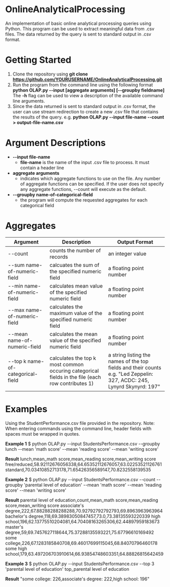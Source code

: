 # OnlineAnalyticalProcessing
An implementation of basic online analytical processing queries using Python. This program can be used to extract meaningful data from .csv files. The data returned by the query is sent to standard output in .csv format.
# Getting Started
1. Clone the repository using **git clone https://github.com/YOURUSERNAME/OnlineAnalyticalProcessing.git**
2. Run the program from the command line using the following format 
  **python OLAP.py --input <file-name> [aggregate arguments] [--groupby fieldname]**
    The **-h** flag can be used to view a description of the available command line arguments.
3. Since the data returned is sent to standard output in .csv format, the user can use stream redirection to create a new .csv file that 
 contains the results of the query. e.g. **python OLAP.py --input file-name --count > output-file-name.csv**

# Argument Descriptions

* **--input file-name**
  * **file-name** is the name of the input .csv file to process. It must contain a header line
* **aggregate arguments**
  * indicates which aggregate functions to use on the file. Any number of aggregate functions can be specified. If the user does not      specify any aggregate functions, --count will execute as the default.
* **--groupby name-of-categorical-field**
  * the program will compute the requested aggregates for each categorical field
  
 # Aggregates
 
 |Argument|Description|Output Format|
 |------------|-----------|-------------|
 |--count|counts the number of records|an integer value|
 |--sum name-of-numeric-field|calcuates the sum of the specified numeric field|a floating point number|
 |--min name-of-numeric-field|calculates mean value of the specified numeric field|a floating point number|
 |--max name-of-numeric-field|calculates the maximum value of the specified numeric field| a floating point number|
 |--mean name-of-numeric-field|calculates the mean value of the specified numeric field| a floating point number|
 |--top k name-of-categorical-field|calculates the top k most common occuring categorical fields in the file (each row contributes 1)|a string listing the names of the top fields and their counts e.g. "Led Zeppelin: 327, ACDC: 245, Lynyrd Skynyrd: 197"|
 
 # Examples
 Using the StudentPerformance.csv file provided in the repository.
 Note: When entering commands using the command line, header fields with spaces must be wrapped in quotes.
 
 **Example 1**
 $ python OLAP.py --input StudentsPerformance.csv --groupby lunch --mean 'math score' --mean 'reading score' --mean 'writing score'

**Result**
lunch,mean_math score,mean_reading score,mean_writing score
free/reduced,58.92112676056338,64.65352112676057,63.02253521126761
standard,70.03410852713178,71.65426356589147,70.8232558139535

**Example 2**
$ python OLAP.py --input StudentsPerformance.csv --count --groupby 'parental level of education' --mean 'math score' --mean 'reading score' --mean 'writing score'

**Result**
parental level of education,count,mean_math score,mean_reading score,mean_writing score
associate's degree,222,67.88288288288288,70.92792792792793,69.8963963963964
bachelor's degree,118,69.38983050847457,73.0,73.38135593220339
high school,196,62.13775510204081,64.70408163265306,62.44897959183673
master's degree,59,69.7457627118644,75.37288135593221,75.67796610169492
some college,226,67.1283185840708,69.46017699115045,68.84070796460178
some high school,179,63.497206703910614,66.93854748603351,64.88826815642459

**Example 3**
$ python OLAP.py --input StudentsPerformance.csv --top 3 'parental level of education'
top_parental level of education

**Result**
"some college: 226,associate's degree: 222,high school: 196"

